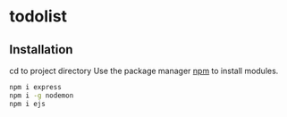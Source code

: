 # todolist
## Installation
cd to project directory
Use the package manager [npm](https://nodejs.org/en/download/) to install modules.

```bash
npm i express
npm i -g nodemon
npm i ejs
```
